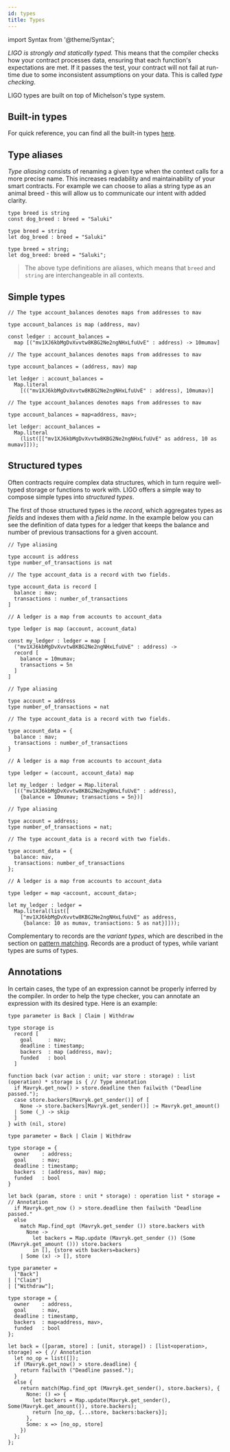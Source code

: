 ```yaml
---
id: types
title: Types
---
```


import Syntax from '@theme/Syntax';

*LIGO is strongly and statically typed.* This means that the compiler
checks how your contract processes data, ensuring that each function's
expectations are met. If it passes the test, your contract will not fail at
run-time due to some inconsistent assumptions on your data. This is
called *type checking*.

LIGO types are built on top of Michelson's type system.

## Built-in types

For quick reference, you can find all the built-in types [here](https://gitlab.com/ligolang/ligo/-/blob/dev/src/environment/environment.ml).

## Type aliases

*Type aliasing* consists of renaming a given type when the context
calls for a more precise name. This increases readability and
maintainability of your smart contracts. For example we can choose to
alias a string type as an animal breed - this will allow us to
communicate our intent with added clarity.


<Syntax syntax="pascaligo">

```pascaligo group=a
type breed is string
const dog_breed : breed = "Saluki"
```

</Syntax>
<Syntax syntax="cameligo">

```cameligo group=a
type breed = string
let dog_breed : breed = "Saluki"
```

</Syntax>

<Syntax syntax="jsligo">

```jsligo group=a
type breed = string;
let dog_breed: breed = "Saluki";
```

</Syntax>


> The above type definitions are aliases, which means that `breed` and
> `string` are interchangeable in all contexts.

## Simple types


<Syntax syntax="pascaligo">

```pascaligo group=b
// The type account_balances denotes maps from addresses to mav

type account_balances is map (address, mav)

const ledger : account_balances =
  map [("mv1XJ6kbMgDvXvvtw8KBG2Ne2ngNHxLfuUvE" : address) -> 10mumav]
```

</Syntax>
<Syntax syntax="cameligo">

```cameligo group=b
// The type account_balances denotes maps from addresses to mav

type account_balances = (address, mav) map

let ledger : account_balances =
  Map.literal
    [(("mv1XJ6kbMgDvXvvtw8KBG2Ne2ngNHxLfuUvE" : address), 10mumav)]
```

</Syntax>

<Syntax syntax="jsligo">

```jsligo group=b
// The type account_balances denotes maps from addresses to mav

type account_balances = map<address, mav>;

let ledger: account_balances =
  Map.literal
    (list([["mv1XJ6kbMgDvXvvtw8KBG2Ne2ngNHxLfuUvE" as address, 10 as mumav]]));
```

</Syntax>


## Structured types

Often contracts require complex data structures, which in turn require
well-typed storage or functions to work with. LIGO offers a simple way
to compose simple types into *structured types*.

The first of those structured types is the *record*, which aggregates
types as *fields* and indexes them with a *field name*. In the example
below you can see the definition of data types for a ledger that keeps
the balance and number of previous transactions for a given account.


<Syntax syntax="pascaligo">

```pascaligo group=c
// Type aliasing

type account is address
type number_of_transactions is nat

// The type account_data is a record with two fields.

type account_data is record [
  balance : mav;
  transactions : number_of_transactions
]

// A ledger is a map from accounts to account_data

type ledger is map (account, account_data)

const my_ledger : ledger = map [
  ("mv1XJ6kbMgDvXvvtw8KBG2Ne2ngNHxLfuUvE" : address) ->
  record [
    balance = 10mumav;
    transactions = 5n
  ]
]
```

</Syntax>
<Syntax syntax="cameligo">

```cameligo group=c
// Type aliasing

type account = address
type number_of_transactions = nat

// The type account_data is a record with two fields.

type account_data = {
  balance : mav;
  transactions : number_of_transactions
}

// A ledger is a map from accounts to account_data

type ledger = (account, account_data) map

let my_ledger : ledger = Map.literal
  [(("mv1XJ6kbMgDvXvvtw8KBG2Ne2ngNHxLfuUvE" : address),
    {balance = 10mumav; transactions = 5n})]
```

</Syntax>

<Syntax syntax="jsligo">

```jsligo group=c
// Type aliasing

type account = address;
type number_of_transactions = nat;

// The type account_data is a record with two fields.

type account_data = {
  balance: mav,
  transactions: number_of_transactions
};

// A ledger is a map from accounts to account_data

type ledger = map <account, account_data>;

let my_ledger : ledger =
  Map.literal(list([
    ["mv1XJ6kbMgDvXvvtw8KBG2Ne2ngNHxLfuUvE" as address,
     {balance: 10 as mumav, transactions: 5 as nat}]]));
```

</Syntax>

Complementary to records are the *variant types*, which are described in the
section on [pattern matching](https://ligolang.org/docs/language-basics/unit-option-pattern-matching#variant-types).
Records are a product of types, while variant types are sums of types.

## Annotations

In certain cases, the type of an expression cannot be properly
inferred by the compiler. In order to help the type checker, you can
annotate an expression with its desired type. Here is an example:

<Syntax syntax="pascaligo">

```pascaligo group=d
type parameter is Back | Claim | Withdraw

type storage is
  record [
    goal     : mav;
    deadline : timestamp;
    backers  : map (address, mav);
    funded   : bool
  ]

function back (var action : unit; var store : storage) : list (operation) * storage is { // Type annotation
  if Mavryk.get_now() > store.deadline then failwith ("Deadline passed.");
  case store.backers[Mavryk.get_sender()] of [
    None -> store.backers[Mavryk.get_sender()] := Mavryk.get_amount()
  | Some (_) -> skip
  ]
} with (nil, store)
```

</Syntax>
<Syntax syntax="cameligo">

```cameligo group=d
type parameter = Back | Claim | Withdraw

type storage = {
  owner    : address;
  goal     : mav;
  deadline : timestamp;
  backers  : (address, mav) map;
  funded   : bool
}

let back (param, store : unit * storage) : operation list * storage = // Annotation
  if Mavryk.get_now () > store.deadline then failwith "Deadline passed."
  else
    match Map.find_opt (Mavryk.get_sender ()) store.backers with
      None ->
        let backers = Map.update (Mavryk.get_sender ()) (Some (Mavryk.get_amount ())) store.backers
        in [], {store with backers=backers}
    | Some (x) -> [], store
```

</Syntax>

<Syntax syntax="jsligo">

```jsligo group=d
type parameter =
  ["Back"]
| ["Claim"]
| ["Withdraw"];

type storage = {
  owner    : address,
  goal     : mav,
  deadline : timestamp,
  backers  : map<address, mav>,
  funded   : bool
};

let back = ([param, store] : [unit, storage]) : [list<operation>, storage] => { // Annotation
  let no_op = list([]);
  if (Mavryk.get_now() > store.deadline) {
    return failwith ("Deadline passed.");
  }
  else {
    return match(Map.find_opt (Mavryk.get_sender(), store.backers), {
      None: () => {
        let backers = Map.update(Mavryk.get_sender(), Some(Mavryk.get_amount()), store.backers);
        return [no_op, {...store, backers:backers}];
      },
      Some: x => [no_op, store]
    })
  };
};
```

</Syntax>
